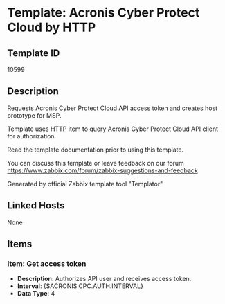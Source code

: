 # Template: Acronis Cyber Protect Cloud by HTTP

## Template ID
10599

## Description
Requests Acronis Cyber Protect Cloud API access token and creates host prototype for MSP.

Template uses HTTP item to query Acronis Cyber Protect Cloud API client for authorization.

Read the template documentation prior to using this template.

You can discuss this template or leave feedback on our forum https://www.zabbix.com/forum/zabbix-suggestions-and-feedback

Generated by official Zabbix template tool "Templator"

## Linked Hosts
None

## Items

### Item: Get access token
- **Description**: Authorizes API user and receives access token.
- **Interval**: {$ACRONIS.CPC.AUTH.INTERVAL}
- **Data Type**: 4

